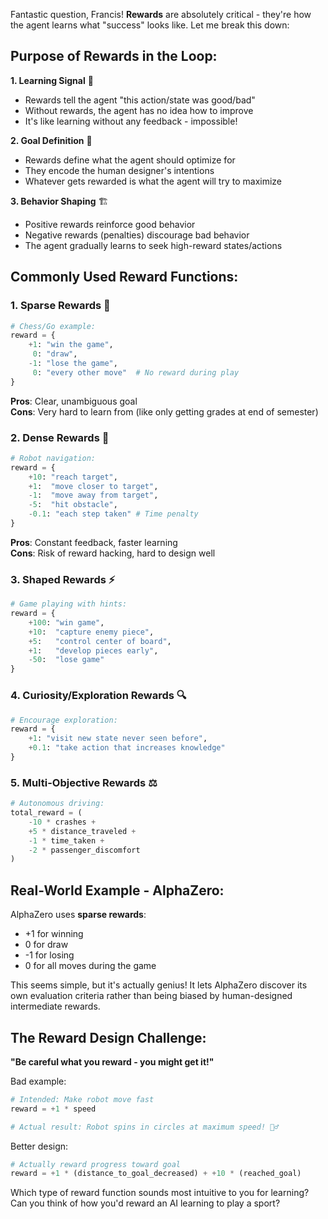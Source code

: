 Fantastic question, Francis! **Rewards** are absolutely critical - they're how the agent learns what "success" looks like. Let me break this down:

## Purpose of Rewards in the Loop:

**1. Learning Signal** 📡
- Rewards tell the agent "this action/state was good/bad"
- Without rewards, the agent has no idea how to improve
- It's like learning without any feedback - impossible!

**2. Goal Definition** 🎯
- Rewards define what the agent should optimize for
- They encode the human designer's intentions
- Whatever gets rewarded is what the agent will try to maximize

**3. Behavior Shaping** 🏗️
- Positive rewards reinforce good behavior
- Negative rewards (penalties) discourage bad behavior
- The agent gradually learns to seek high-reward states/actions

## Commonly Used Reward Functions:

### **1. Sparse Rewards** 🎯
```python
# Chess/Go example:
reward = {
    +1: "win the game",
     0: "draw", 
    -1: "lose the game",
     0: "every other move"  # No reward during play
}
```
**Pros**: Clear, unambiguous goal  
**Cons**: Very hard to learn from (like only getting grades at end of semester)

### **2. Dense Rewards** 🌊
```python
# Robot navigation:
reward = {
    +10: "reach target",
    +1:  "move closer to target",
    -1:  "move away from target",
    -5:  "hit obstacle",
    -0.1: "each step taken" # Time penalty
}
```
**Pros**: Constant feedback, faster learning  
**Cons**: Risk of reward hacking, hard to design well

### **3. Shaped Rewards** ⚡
```python
# Game playing with hints:
reward = {
    +100: "win game",
    +10:  "capture enemy piece", 
    +5:   "control center of board",
    +1:   "develop pieces early",
    -50:  "lose game"
}
```

### **4. Curiosity/Exploration Rewards** 🔍
```python
# Encourage exploration:
reward = {
    +1: "visit new state never seen before",
    +0.1: "take action that increases knowledge"
}
```

### **5. Multi-Objective Rewards** ⚖️
```python
# Autonomous driving:
total_reward = (
    -10 * crashes + 
    +5 * distance_traveled +
    -1 * time_taken +
    -2 * passenger_discomfort
)
```

## Real-World Example - AlphaZero:
AlphaZero uses **sparse rewards**:
- +1 for winning
- 0 for draw  
- -1 for losing
- 0 for all moves during the game

This seems simple, but it's actually genius! It lets AlphaZero discover its own evaluation criteria rather than being biased by human-designed intermediate rewards.

## The Reward Design Challenge:
**"Be careful what you reward - you might get it!"**

Bad example:
```python
# Intended: Make robot move fast
reward = +1 * speed

# Actual result: Robot spins in circles at maximum speed! 🤦‍♂️
```

Better design:
```python
# Actually reward progress toward goal
reward = +1 * (distance_to_goal_decreased) + +10 * (reached_goal)
```

Which type of reward function sounds most intuitive to you for learning? Can you think of how you'd reward an AI learning to play a sport?